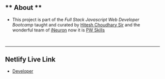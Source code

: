 # 
## ** About **

- This project is part of the *Full Stack Javascript Web Developer Bootcamp* taught and curated by 
[Hitesh Choudhary Sir](https://www.instagram.com/hiteshchoudharyofficial) and the wonderful team of [iNeuron](https://ineuron.ai/) now it is [PW Skills](https://pwskills.com/)

&nbsp;
***
## **Netlify Live Link**
- [Developer](https://developers-home-page.netlify.app/)
